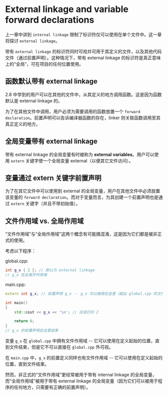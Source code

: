# External linkage and variable forward declarations

上一章中讲到 `internal linkage` 限制了标识符仅可以使用在单个文件中。这一章将探讨 `external linkage`。

带有 `external linkage` 的标识符同时可视并可用于其定义的文件，以及其他代码文件（通过前置声明）。这种情况下，带有 external linkage 的标识符是真正意味上的“全局”，可在项目的任何位置使用。

## 函数默认带有 external linkage

2.8 中学到的用户可以在其他的文件中，从其定义的地方调用函数。这是因为函数默认是 external linkage 的。

为了在其他文件中调用，用户必须为需要调用的函数放置一个 `forward declaration`。前置声明可以告诉编译器函数的存在，linker 则关联函数调用至其真正定义的地方。

## 全局变量带有 external linkage

带有 external linkage 的全局变量有时被称为 **external variables**。用户可以使用 `extern` 关键字使一个全局变量 external（以便其它文件访问）。

## 变量通过 extern 关键字前置声明

为了在其它文件中可以使用到 external 的全局变量，用户在其他文件中必须放置该变量的 `forward declaration`。而对于变量而言，为其创建一个前置声明也是通过 `extern` 关键字（并且不带初始值）。

## 文件作用域 vs. 全局作用域

“文件作用域”与“全局作用域”这两个概念有可能搞混淆，这是因为它们都是被非正式的使用。

考虑以下程序：

global.cpp:

```cpp
int g_x { 2 }; // 默认为 external linkage
// g_x 在此离开作用域
```

main.cpp:

```cpp
extern int g_x; // 前置声明 g_x -- g_x 可以被用在这里（超出 global.cpp 的文件作用域）

int main()
{
    std::cout << g_x << '\n'; // 应该打印 2

    return 0;
}
// g_x 的前置声明在这里结束
```

变量 `g_x` 在 `global.cpp` 中拥有文件作用域 -- 它可以使用在定义起始的位置，直到文件结束，但是它不可以直接在 `global.cpp` 外可视。

在 `main.cpp` 中，`g_x` 的前置定义同样也有文件作用域 -- 它可以使用在定义起始的位置，直到文件结束。

然而，非正式的“文件作用域”更经常被用于带有 internal linkage 的全局变量，而“全局作用域”被用于带有 external linkage 的全局变量（因为它们可以被用于程序的任何地方，只需要有正确的前置声明）。
